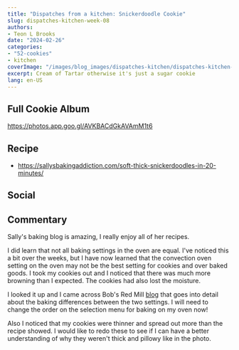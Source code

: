 ```yaml
---
title: "Dispatches from a kitchen: Snickerdoodle Cookie"
slug: dispatches-kitchen-week-08
authors:
- Teon L Brooks
date: "2024-02-26"
categories:
- "52-cookies"
- kitchen
coverImage: "/images/blog_images/dispatches-kitchen/dispatches-kitchen-week-08.jpg"
excerpt: Cream of Tartar otherwise it's just a sugar cookie
lang: en-US
---
```


<script> import Callout from '$lib/components/Callout.svelte'; </script>

<Callout>
<h2>Full Cookie Album</h2>

<https://photos.app.goo.gl/AVKBACdGkAVAmM1t6>
</Callout>

## Recipe

- https://sallysbakingaddiction.com/soft-thick-snickerdoodles-in-20-minutes/

## Social

<div>
    <span id="teonbrooks.com-3kmdapeb2q624"></span>
    <script src="https://assets.bluesky.lol/js/b1.js" data-handle="teonbrooks.com" data-skeet="3kmdapeb2q624"></script>
</div>

## Commentary

Sally's baking blog is amazing, I really enjoy all of her recipes.

I did learn that not all baking settings in the oven are equal. I've noticed this a bit over the weeks, but I have now learned that the convection oven setting on the oven may not be the best setting for cookies and over baked goods. I took my cookies out and I noticed that there was much more browning than I expected. The cookies had also lost the moisture.

I looked it up and I came across Bob's Red Mill [blog](https://www.bobsredmill.com/blog/healthy-living/convection-oven-vs-regular-oven/) that goes into detail about the baking differences between the two settings. I will need to change the order on the selection menu for baking on my oven now!

Also I noticed that my cookies were thinner and spread out more than the recipe showed. I would like to redo these to see if I can have a better understanding of why they weren't thick and pillowy like in the photo.
